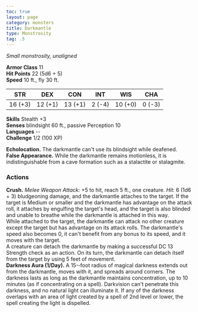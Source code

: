 ```yaml
---
toc: true
layout: page
category: monsters
title: Darkmantle
type: Monstrosity
tag: .5
---
```

_Small monstrosity, unaligned_

**Armor Class** 11    
**Hit Points** 22 (5d6 + 5)    
**Speed** 10 ft., fly 30 ft. 

| STR      | DEX     | CON      | INT     | WIS     | CHA     |
|----------|---------|----------|---------|---------|---------|
| 16 (+3)  | 12 (+1) | 13 (+1)  | 2 (-4)  | 10 (+0) | 0 (-3)  |

**Skills** Stealth +3    
**Senses** blindsight 60 ft., passive Perception 10    
**Languages** --    
**Challenge** 1/2 (100 XP) 

**Echolocation.** The darkmantle can't use its blindsight while deafened.    
**False Appearance.** While the darkmantle remains motionless, it is indistinguishable from a cave formation such as a stalactite or stalagmite. 

### Actions 
**Crush.** _Melee Weapon Attack:_ +5 to hit, reach 5 ft., one creature. _Hit:_ 6 (1d6 + 3) bludgeoning damage, and the darkmantle attaches to the target. If the target is Medium or smaller and the darkmantle has advantage on the attack roll, it attaches by engulfing the target's head, and the target is also blinded and unable to breathe while the darkmantle is attached in this way.    
While attached to the target, the darkmantle can attack no other creature except the target but has advantage on its attack rolls. The darkmantle's speed also becomes 0, it can't benefit from any bonus to its speed, and it moves with the target.    
A creature can detach the darkmantle by making a successful DC 13 Strength check as an action. On its turn, the darkmantle can detach itself from the target by using 5 feet of movement.    
**Darkness Aura (1/Day).** A 15-­‐foot radius of magical darkness extends out from the darkmantle, moves with it, and spreads around corners. The darkness lasts as long as the darkmantle maintains concentration, up to 10 minutes (as if concentrating on a spell). Darkvision can't penetrate this darkness, and no natural light can illuminate it. If any of the darkness overlaps with an area of light created by a spell of 2nd level or lower, the spell creating the light is dispelled.
